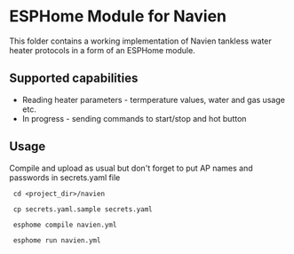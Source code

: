 # ESPHome Module for Navien
This folder contains a working implementation of Navien tankless water heater protocols in a form of an ESPHome module.

## Supported capabilities
* Reading heater parameters - termperature values, water and gas usage etc.
* In progress - sending commands to start/stop and hot button


## Usage
Compile and upload as usual but don't forget to put AP names and passwords in secrets.yaml file

```
 cd <project_dir>/navien

 cp secrets.yaml.sample secrets.yaml
 
 esphome compile navien.yml

 esphome run navien.yml
```
